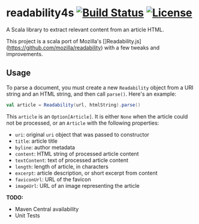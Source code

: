 # readability4s [![Build Status](https://travis-ci.org/ghostdogpr/readability4s.svg?branch=master)](https://travis-ci.org/ghostdogpr/readability4s) [![License](http://img.shields.io/:license-Apache%202-red.svg)](http://www.apache.org/licenses/LICENSE-2.0.txt)
A Scala library to extract relevant content from an article HTML.

This project is a scala port of Mozilla's []Readability.js](https://github.com/mozilla/readability) with a few tweaks and improvements.

## Usage

To parse a document, you must create a new `Readability` object from a URI string and an HTML string, and then call `parse()`. Here's an example:

```scala
val article = Readability(url, htmlString).parse()
```

This `article` is an `Option[Article]`. It is either `None` when the article could not be processed, or an `Article` with the following properties:

* `uri`: original `uri` object that was passed to constructor
* `title`: article title
* `byline`: author metadata
* `content`: HTML string of processed article content
* `textContent`: text of processed article content
* `length`: length of article, in characters
* `excerpt`: article description, or short excerpt from content
* `faviconUrl`: URL of the favicon
* `imageUrl`: URL of an image representing the article

**TODO:**
- Maven Central availability
- Unit Tests


